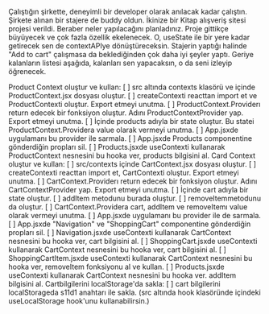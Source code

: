 Çalıştığın şirkette, deneyimli bir developer olarak anılacak kadar çalıştın. Şirkete alınan bir stajere de buddy oldun. İkinize bir Kitap alışveriş sitesi projesi verildi.
Beraber neler yapılacağını planladınız. Proje gittikçe büyüyecek ve çok fazla özellik ekelenecek. O, useState ile bir yere kadar getirecek sen de contextAPIye dönüştüreceksin.
Stajerin yaptığı halinde "Add to cart" çalışmasa da beklediğinden çok daha iyi şeyler yaptı. Geriye kalanların listesi aşağıda, kalanları sen yapacaksın, o da seni izleyip öğrenecek.

Product Context oluştur ve kullan:
[ ] src altında contexts klasörü ve içinde ProductContext.jsx dosyası oluştur.
[ ] createContexti reacttan import et ve ProductContexti oluştur. Export etmeyi unutma.
[ ] ProductContext.Providerı return edecek bir fonksiyon oluştur. Adını ProductContextProvider yap. Export etmeyi unutma.
[ ] İçinde products adıyla bir state oluştur. Bu statei ProductContext.Providera value olarak vermeyi unutma.
[ ] App.jsxde uygulamanı bu provider ile sarmala.
[ ] App.jsxde Products componentine gönderdiğin propları sil.
[ ] Products.jsxde useContexti kullanarak ProductContext nesnesini bu hooka ver, products bilgisini al.
Card Context oluştur ve kullan:
[ ] src/contexts içinde CartContext.jsx dosyası oluştur.
[ ] createContexti reacttan import et, CartContexti oluştur. Export etmeyi unutma.
[ ] CartContext.Providerı return edecek bir fonksiyon oluştur. Adını CartContextProvider yap. Export etmeyi unutma.
[ ] İçinde cart adıyla bir state oluştur.
[ ] addItem metodunu burada oluştur.
[ ] removeItemmetodunu da oluştur.
[ ] CartContext.Providera cart, addItem ve removeItemı value olarak vermeyi unutma.
[ ] App.jsxde uygulamanı bu provider ile de sarmala.
[ ] App.jsxde "Navigation" ve "ShoppingCart" componentine gönderdiğin propları sil.
[ ] Navigation.jsxde useContexti kullanarak CartContext nesnesini bu hooka ver, cart bilgisini al.
[ ] ShoppingCart.jsxde useContexti kullanarak CartContext nesnesini bu hooka ver, cart bilgisini al.
[ ] ShoppingCartItem.jsxde useContexti kullanarak CartContext nesnesini bu hooka ver, removeItem fonksiyonu al ve kullan.
[ ] Products.jsxde useContexti kullanarak CartContext nesnesini bu hooka ver. addItem bilgisini al.
Cartbilgilerini localStorage'da sakla:
[ ] cart bilgilerini localStorageda s11d1 anahtarı ile sakla. (src altında hook klasöründe içindeki useLocalStorage hook'unu kullanabilirsin.)
